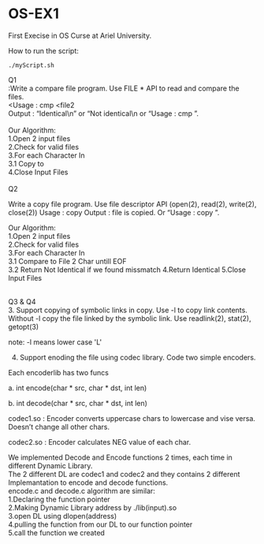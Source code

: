 
# OS-EX1
First Execise in OS Curse at Ariel University.<br />

How to run the script:   
```
./myScript.sh
```
Q1<br />
:Write a compare file program. Use FILE * API to read and compare the files.<br />
<Usage : cmp <file1> <file2<br />
Output : “Identical\n” or “Not identical\n or “Usage : cmp <file1> <file2>”. <br />
  <br />
Our Algorithm:<br />
  1.Open 2 input files<br />
  2.Check for valid files<br />
  3.For each Character In <file1><br />
  3.1 Copy to <file2><br />
  4.Close Input Files<br />
  <br />
 Q2<br />
  
  Write a copy file program. Use file descriptor API (open(2), read(2), write(2), close(2)) 
Usage : copy <file1><file2>
Output : file is copied. Or “Usage : copy <file1> <file2>”.
  
  Our Algorithm:<br />
  1.Open 2 input files<br />
  2.Check for valid files<br />
  3.For each Character In <file1><br />
  3.1 Compare to File 2 Char untill EOF <file2><br />
  3.2 Return Not Identical if we found missmatch
  4.Return Identical
  5.Close Input Files<br />
  <br />
  
 Q3 & Q4<br />
  3.	Support copying of symbolic links in copy. Use -l to copy link contents. Without -l copy the file linked by the symbolic link. Use readlink(2), stat(2), getopt(3)

note: -l means lower case 'L'

4.	Support enoding the file using codec library. Code two simple encoders.

Each encoderlib has two funcs 

a.	int encode(char * src, char * dst, int len)

b.	int decode(char * src, char * dst, int len)

codec1.so : Encoder converts uppercase chars to lowercase and vise versa. Doesn’t change all other chars.<br />

codec2.so : Encoder calculates NEG value of each char.<br />
  
  We implemented Decode and Encode functions 2 times, each time in different Dynamic Library.<br />
  The 2 different DL are codec1 and codec2 and they contains 2 different Implemantation to encode and decode functions.<br />
  encode.c and decode.c algorithm are similar: <br />
  1.Declaring the function pointer<br />
  2.Making Dynamic Library address by ./lib(input).so<br />
  3.open DL using dlopen(address)<br />
  4.pulling the function from our DL to our function pointer<br />
  5.call the function we created<br />
  
  
  

  
 
